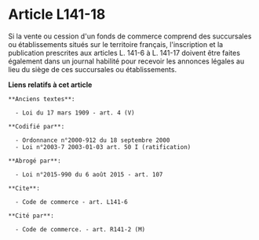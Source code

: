 # Article L141-18

Si la vente ou cession d'un fonds de commerce comprend des succursales ou établissements situés sur le territoire français,
l'inscription et la publication prescrites aux articles L. 141-6 à L. 141-17 doivent être faites également dans un journal
habilité pour recevoir les annonces légales au lieu du siège de ces succursales ou établissements.

**Liens relatifs à cet article**

	**Anciens textes**:

	  - Loi du 17 mars 1909 - art. 4 (V)

	**Codifié par**:

	  - Ordonnance n°2000-912 du 18 septembre 2000
	  - Loi n°2003-7 2003-01-03 art. 50 I (ratification)

	**Abrogé par**:

	  - Loi n°2015-990 du 6 août 2015 - art. 107

	**Cite**:

	  - Code de commerce - art. L141-6

	**Cité par**:

	  - Code de commerce. - art. R141-2 (M)
